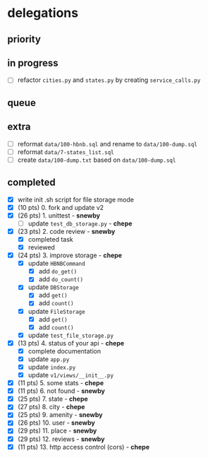 # delegations

## priority

## in progress

- [ ] refactor `cities.py` and `states.py` by creating `service_calls.py`

## queue

## extra

- [ ] reformat `data/100-hbnb.sql` and rename to `data/100-dump.sql`
- [ ] reformat `data/7-states_list.sql`
- [ ] create `data/100-dump.txt` based on `data/100-dump.sql`

## completed

- [x] write init .sh script for file storage mode
- [x] (10 pts) 0. fork and update v2
- [x] (26 pts) 1. unittest - **snewby**
	- [ ] update `test_db_storage.py` - **chepe**
- [x] (23 pts) 2. code review - **snewby**
	- [x] completed task
	- [x] reviewed
- [x] (24 pts) 3. improve storage - **chepe**
	- [x] update `HBNBCommand`
		- [x] add `do_get()`
		- [x] add `do_count()`
	- [x] update `DBStorage`
		- [x] add `get()`
		- [x] add `count()`
	- [x] update `FileStorage`
		- [x] add `get()`
		- [x] add `count()`
	- [x] update `test_file_storage.py`
- [x] (13 pts) 4. status of your api - **chepe**
	- [x] complete documentation
	- [x] update `app.py`
	- [x] update `index.py`
	- [x] update `v1/views/__init__.py`
- [x] (11 pts) 5. some stats - **chepe**
- [x] (11 pts) 6. not found - **snewby**
- [x] (25 pts) 7. state - **chepe**
- [x] (27 pts) 8. city - **chepe**
- [x] (25 pts) 9. amenity - **snewby**
- [x] (26 pts) 10. user - **snewby**
- [x] (29 pts) 11. place - **snewby**
- [x] (29 pts) 12. reviews - **snewby**
- [x] (11 pts) 13. http access control (cors) - **chepe**
